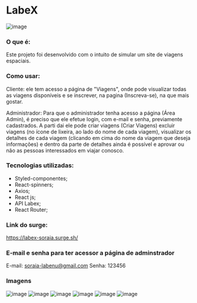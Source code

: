 # LabeX

![image](https://media.discordapp.net/attachments/908398260580929567/919616038600052786/Logo.png)

### O que é:
Este projeto foi desenvolvido com o intuito de simular um site de viagens espaciais. 

### Como usar: 
Cliente: ele tem acesso a página de "Viagens", onde pode visualizar todas as viagens disponíveis e se inscrever, na pagina (Inscreva-se), na que mais gostar. 

Administrador: Para que o administrador tenha acesso a página (Área Admin), é preciso que ele efetue login, com e-mail e senha, previamente cadastrados. A parti dai ele pode criar viagens (Criar Viagens) excluir viagens (no ícone de lixeira, ao lado do nome de cada viagem), visualizar os detalhes de cada viagem (clicando em cima do nome da viagem que deseja informações) e dentro da parte de detalhes ainda é possível e aprovar ou não as pessoas interessados em viajar conosco. 

### Tecnologias utilizadas:
- Styled-componentes;
- React-spinners;
- Axios;
- React js;
- API Labex;
- React Router;

### Link do surge:
https://labex-soraia.surge.sh/

### E-mail e senha para ter acessor a página de adminstrador
E-mail: soraia-labenu@gmail.com
Senha: 123456

### Imagens 
![image](https://media.discordapp.net/attachments/908398260580929567/919614325159764038/unknown.png?width=765&height=430)
![image](https://media.discordapp.net/attachments/908398260580929567/919614394416132197/unknown.png?width=765&height=430)
![image](https://media.discordapp.net/attachments/908398260580929567/919614442541547560/unknown.png?width=765&height=430)
![image](https://media.discordapp.net/attachments/908398260580929567/919614505103810640/unknown.png?width=765&height=430)
![image](https://media.discordapp.net/attachments/908398260580929567/919614583004610622/unknown.png?width=765&height=430)
![image](https://media.discordapp.net/attachments/908398260580929567/919614661245141083/unknown.png?width=765&height=430)
